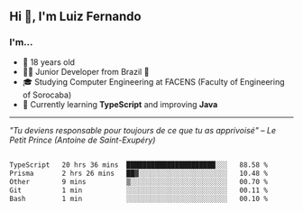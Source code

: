 <h2>Hi 👋, I'm Luiz Fernando</h2>

### I'm...
* 🤟 18 years old
* 👨‍💻 Junior Developer from Brazil 💚
* 🎓 Studying Computer Engineering at FACENS (Faculty of Engineering of Sorocaba)
* 🔭 Currently learning **TypeScript** and improving **Java**

---

_"Tu deviens responsable pour toujours de ce que tu as apprivoisé" – Le Petit Prince (Antoine de Saint-Exupéry)_

##

<!--START_SECTION:waka-->

```txt
TypeScript   20 hrs 36 mins  ██████████████████████░░░   88.58 %
Prisma       2 hrs 26 mins   ██▓░░░░░░░░░░░░░░░░░░░░░░   10.48 %
Other        9 mins          ▒░░░░░░░░░░░░░░░░░░░░░░░░   00.70 %
Git          1 min           ░░░░░░░░░░░░░░░░░░░░░░░░░   00.11 %
Bash         1 min           ░░░░░░░░░░░░░░░░░░░░░░░░░   00.10 %
```

<!--END_SECTION:waka-->
